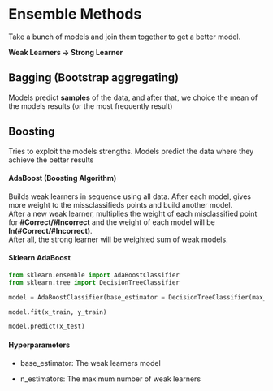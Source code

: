 # Ensemble Methods
Take a bunch of models and join them together to get a better model.

**Weak Learners -> Strong Learner**

## Bagging (Bootstrap aggregating)
Models predict **samples** of the data, and after that, we choice the mean of the models results (or the most frequently result)

## Boosting
Tries to exploit the models strengths. Models predict the data where they achieve the better results

#### AdaBoost (Boosting Algorithm)
Builds weak learners in sequence using all data. After each model, gives more weight to the missclassifieds points and build another model. <br>
After a new weak learner, multiplies the weight of each misclassified point for **#Correct/#Incorrect** and the weight of each model will be **ln(#Correct/#Incorrect)**. <br>
After all, the strong learner will be weighted sum of weak models.


#### Sklearn AdaBoost
```python
from sklearn.ensemble import AdaBoostClassifier
from sklearn.tree import DecisionTreeClassifier

model = AdaBoostClassifier(base_estimator = DecisionTreeClassifier(max_depth=2), n_estimators = 4)

model.fit(x_train, y_train)

model.predict(x_test)
```
#### Hyperparameters

- base_estimator: The weak learners model

- n_estimators: The maximum number of weak learners
